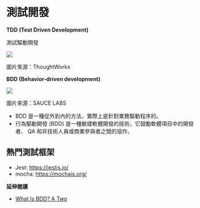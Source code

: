 # 測試開發

**TDD (Test Driven Development)**

測試驅動開發

![](https://insights-images.thoughtworks.com/TDDInsightspost_32b977819d8d859b10904f332c436718.png)

圖片來源：ThoughtWorks

**BDD (Behavior-driven development)**

![](https://saucelabs.com/sauce-labs/blog-images/bdd-workflow-600x268.png)

圖片來源：SAUCE LABS

- BDD 是一種從外到內的方法，實際上是針對業務驅動程序的。
- 行為驅動開發 (BDD) 是一種敏捷軟體開發的技術，它鼓勵軟體項目中的開發者、 QA 和非技術人員或商業參與者之間的協作。

## 熱門測試框架

- Jest: <https://jestjs.io/>
- mocha: <https://mochajs.org/>

**延伸閱讀**

- [What Is BDD? A Two](https://saucelabs.com/blog/a-two-minute-bdd-overview)
